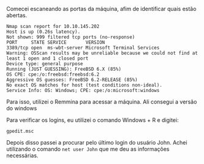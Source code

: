 Comecei escaneando as portas da máquina, afim de identificar quais estão abertas.

```
Nmap scan report for 10.10.145.202
Host is up (0.26s latency).
Not shown: 999 filtered tcp ports (no-response)
PORT     STATE SERVICE       VERSION
3389/tcp open  ms-wbt-server Microsoft Terminal Services
Warning: OSScan results may be unreliable because we could not find at least 1 open and 1 closed port
Device type: general purpose
Running (JUST GUESSING): FreeBSD 6.X (85%)
OS CPE: cpe:/o:freebsd:freebsd:6.2
Aggressive OS guesses: FreeBSD 6.2-RELEASE (85%)
No exact OS matches for host (test conditions non-ideal).
Service Info: OS: Windows; CPE: cpe:/o:microsoft:windows
```

Para isso, utilizei o Remmina para acessar a máquina. Ali consegui a versão do windows

Para verificar os logins, eu utilizei o comando Windows + R e digitei:

```gpedit.msc```

Depois disso passei a procurar pelo último login do usuário John. Achei utilizando o comando ```net user John``` que me deu as informações necessárias.
